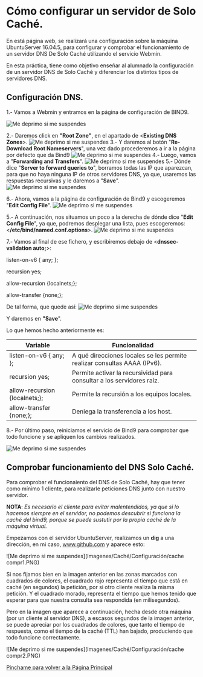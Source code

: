 # Cómo configurar un servidor de Solo Caché.

En está página web, se realizará una configuración sobre la máquina UbuntuServer 16.04.5, para configurar y comprobar el funcionamiento de un servidor DNS De Solo Caché utilizando el servicio Webmin.

En esta práctica, tiene como objetivo enseñar al alumnado la configuración de un servidor DNS de Solo Caché y diferenciar los distintos tipos de servidores DNS.

## Configuración DNS.

1.- Vamos a Webmin y entramos en la página de configuración de BIND9.

![Me deprimo si me suspendes](Imagenes/Caché/Configuración/1.PNG)

2.- Daremos click en **"Root Zone"**, en el apartado de <**Existing DNS Zones**>.
![Me deprimo si me suspendes](Imagenes/Caché/Configuración/-1.PNG)
3.- Y daremos al botón "**Re-Download Root Nameservers**", una vez dado procederemos a ir a la página por defecto que da Bind9
![Me deprimo si me suspendes](Imagenes/Caché/Configuración/0.PNG)
4.- Luego, vamos a "**Forwarding and Transfers**".
![Me deprimo si me suspendes](Imagenes/Caché/Configuración/Forward.PNG)
5.- Dónde dice "**Server to forward queries to**", borramos todas las IP que aparezcan, para que no haya ninguna IP de otros servidores DNS, ya que, usaremos las respuestas recursivas y le daremos a "**Save**".
![Me deprimo si me suspendes](Imagenes/Caché/Configuración/forwarder1.PNG)

6.- Ahora, vamos a la página de configuración de Bind9 y escogeremos "**Edit Config File**".
![Me deprimo si me suspendes](Imagenes/Caché/Configuración/config.PNG)

5.- A continuación, nos situamos un poco a la derecha de dónde dice "**Edit Config File**", ya que, podremos desplegar una lista, pues  escogeremos: <**/etc/bind/named.conf.options**>.
![Me deprimo si me suspendes](Imagenes/Caché/Configuración/3.PNG)

7.- Vamos al final de ese fichero, y escribiremos debajo de <**dnssec-validation auto;**>:

   listen-on-v6 { any; };
   
   recursion yes;
   
   allow-recursion {localnets;};
    
   allow-transfer {none;};
   
  De tal forma, que quede así:
  ![Me deprimo si me suspendes](Imagenes/Caché/Configuración/4.PNG)
  
  Y daremos en **"Save**".
  
  Lo que hemos hecho anteriormente es:
 
  Variable | Funcionalidad
------------ | -------------
 listen-on-v6 { any; }; | A qué direcciones locales se les permite realizar consultas AAAA (IPv6).
 recursion yes; | Permite activar la recursividad para consultar a los servidores raíz.
 allow-recursion {localnets;}; | Permite la recursión a los equipos locales.
 allow-transfer {none;}; | Deniega la transferencia a los host.

  
  8.- Por último paso, reiniciamos el servicio de Bind9 para comprobar que todo funcione y se apliquen los cambios realizados.
 
 ![Me deprimo si me suspendes](Imagenes/Caché/reinicio.PNG)
  
  ## Comprobar funcionamiento del DNS Solo Caché.

Para comprobar el funcionaiento del DNS de Solo Caché, hay que tener como mínimo 1 cliente, para realizarle peticiones DNS junto con nuestro servidor.

**NOTA**: _Es necesario el cliente para evitar malentendidos, ya que si lo hacemos siempre en el servidor, no podemos descubrir si funciona la caché del bind9, porque se puede sustutir por la propia caché de la máquina virtual._

Empezamos con el servidor UbuntuServer, realizamos un **dig** a una dirección, en mi caso, www.github.com y aparece esto:

![Me deprimo si me suspendes](Imagenes/Caché/Configuración/cache compr1.PNG)

Si nos fijamos bien en la imagen anterior en las zonas marcados con cuadrados de colores, el cuadrado rojo representa el tiempo que está en caché (en segundos) la petición, por si otro cliente realiza la misma petición. Y el cuadrado morado, representa el tiempo que hemos tenido que esperar para que nuestra consulta sea respondida (en milisegundos).

Pero en la imagen que aparece a continuación, hecha desde otra máquina (por un cliente al servidor DNS), a escasos segundos de la imagen anterior, se puede apreciar por los cuadrados de colores, que tanto el tiempo de respuesta, como el tiempo de la caché (TTL) han bajado, produciendo que todo funcione correctamente.

![Me deprimo si me suspendes](Imagenes/Caché/Configuración/cache compr2.PNG)

[Pinchame para volver a la Página Principal](README.md)

